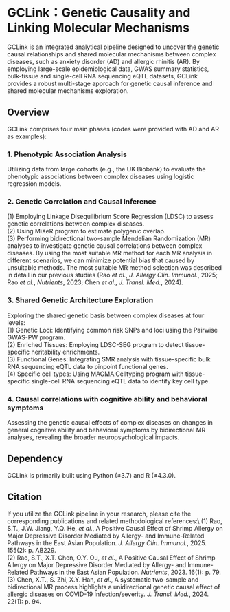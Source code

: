 # GCLink：Genetic Causality and Linking Molecular Mechanisms
GCLink is an integrated analytical pipeline designed to uncover the genetic causal relationships and shared molecular mechanisms between complex diseases, such as anxiety disorder (AD) and allergic rhinitis (AR). By employing large-scale epidemiological data, GWAS summary statistics, bulk-tissue and single-cell RNA sequencing eQTL datasets, GCLink provides a robust multi-stage approach for genetic causal inference and shared molecular mechanisms exploration.
## Overview
GCLink comprises four main phases (codes were provided with AD and AR as examples):
### 1.	Phenotypic Association Analysis
Utilizing data from large cohorts (e.g., the UK Biobank) to evaluate the phenotypic associations between complex diseases using logistic regression models.
### 2.	Genetic Correlation and Causal Inference
(1) Employing Linkage Disequilibrium Score Regression (LDSC) to assess genetic correlations between complex diseases.\
(2) Using MiXeR program to estimate polygenic overlap.\
(3) Performing bidirectional two-sample Mendelian Randomization (MR) analyses to investigate genetic causal correlations between complex diseases. By using the most suitable MR method for each MR analysis in different scenarios, we can minimize potential bias that caused by unsuitable methods. The most suitable MR method selection was described in detail in our previous studies (Rao _et al._, _J. Allergy Clin. Immunol._, 2025; Rao _et al._, _Nutrients_, 2023; Chen _et al._, _J. Transl. Med._, 2024).
### 3.	Shared Genetic Architecture Exploration
Exploring the shared genetic basis between complex diseases at four levels:\
(1) Genetic Loci: Identifying common risk SNPs and loci using the Pairwise GWAS-PW program.\
(2) Enriched Tissues: Employing LDSC-SEG program to detect tissue-specific heritability enrichments.\
(3) Functional Genes: Integrating SMR analysis with tissue-specific bulk RNA sequencing eQTL data to pinpoint functional genes.\
(4) Specific cell types: Using MAGMA.Celltyping program with tissue-specific single-cell RNA sequencing eQTL data to identify key cell type.
### 4.	Causal correlations with cognitive ability and behavioral symptoms 
Assessing the genetic causal effects of complex diseases on changes in general cognitive ability and behavioral symptoms by bidirectional MR analyses, revealing the broader neuropsychological impacts.
## Dependency
GCLink is primarily built using Python (≥3.7) and R (≥4.3.0). 
## Citation
If you utilize the GCLink pipeline in your research, please cite the corresponding publications and related methodological references:\ 
(1)	Rao, S.T., J.W. Jiang, Y.Q. He, _et al._, A Positive Causal Effect of Shrimp Allergy on Major Depressive Disorder Mediated by Allergy- and Immune-Related Pathways in the East Asian Population. _J. Allergy Clin. Immunol._, 2025. 155(2): p. AB229.\
(2)	Rao, S.T., X.T. Chen, O.Y. Ou, _et al._, A Positive Causal Effect of Shrimp Allergy on Major Depressive Disorder Mediated by Allergy- and Immune-Related Pathways in the East Asian Population. _Nutrients_, 2023. 16(1): p. 79.\
(3)	Chen, X.T., S. Zhi, X.Y. Han, _et al._, A systematic two-sample and bidirectional MR process highlights a unidirectional genetic causal effect of allergic diseases on COVID-19 infection/severity. _J. Transl. Med._, 2024. 22(1): p. 94.
